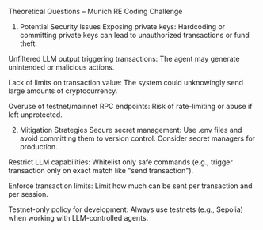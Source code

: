 Theoretical Questions – Munich RE Coding Challenge

1. Potential Security Issues
Exposing private keys: Hardcoding or committing private keys can lead to unauthorized transactions or fund theft.

Unfiltered LLM output triggering transactions: The agent may generate unintended or malicious actions.

Lack of limits on transaction value: The system could unknowingly send large amounts of cryptocurrency.

Overuse of testnet/mainnet RPC endpoints: Risk of rate-limiting or abuse if left unprotected.

2. Mitigation Strategies
Secure secret management: Use .env files and avoid committing them to version control. Consider secret managers for production.

Restrict LLM capabilities: Whitelist only safe commands (e.g., trigger transaction only on exact match like "send transaction").

Enforce transaction limits: Limit how much can be sent per transaction and per session.

Testnet-only policy for development: Always use testnets (e.g., Sepolia) when working with LLM-controlled agents.
